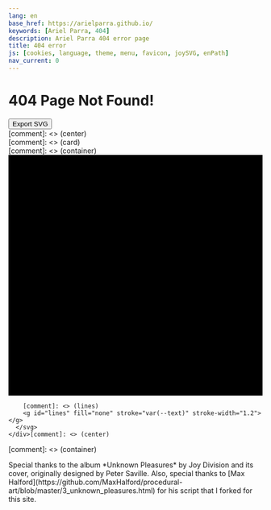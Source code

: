 ```yaml
---
lang: en
base_href: https://arielparra.github.io/
keywords: [Ariel Parra, 404]
description: Ariel Parra 404 error page
title: 404 error
js: [cookies, language, theme, menu, favicon, joySVG, enPath]
nav_current: 0
---
```

[comment]: <> (404.html for github.io site)

  <div class="container">
    <div class="card">
      <div class="center">
        <h1>404 Page Not Found!</h1> 
        <p></p>
        <button type="button" onclick="exportSVG(this)"> Export SVG </button>
      </div>[comment]: <> (center)
    </div>[comment]: <> (card)
  </div>[comment]: <> (container)

  <div class="container" style="overflow: hidden;">
    <div class="center">
      <svg id="unknownPleasures" width="625" height="593" xmlns="http://www.w3.org/2000/svg">
        [comment]: <> (background)
        <rect width="625px" height="593px" fill="var(--HTML_BG)" />

        [comment]: <> (lines)
        <g id="lines" fill="none" stroke="var(--text)" stroke-width="1.2"></g>
      </svg>
    </div>[comment]: <> (center)
  </div>[comment]: <> (container)
 <footer>
  <p>
  Special thanks to the album *Unknown Pleasures* by Joy Division and its cover, originally designed by Peter Saville. Also, special thanks to [Max Halford](https://github.com/MaxHalford/procedural-art/blob/master/3_unknown_pleasures.html) for his script that I forked for this site.
  </p>
 </footer>
